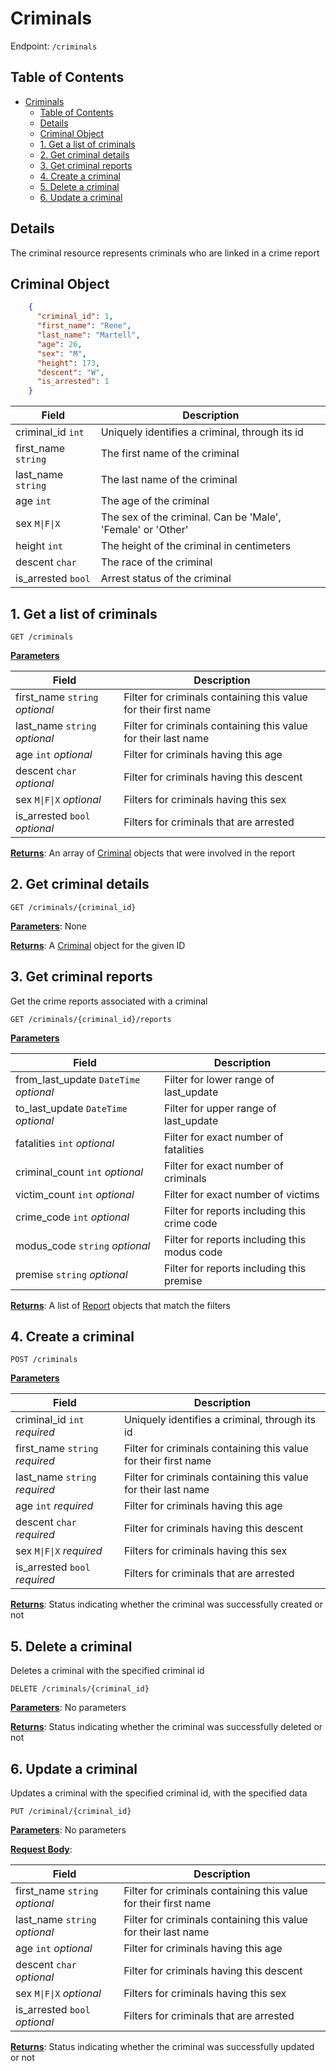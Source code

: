 # Criminals

Endpoint: `/criminals`

## Table of Contents

- [Criminals](#criminals)
  - [Table of Contents](#table-of-contents)
  - [Details](#details)
  - [Criminal Object](#criminal-object)
  - [1. Get a list of criminals](#1-get-a-list-of-criminals)
  - [2. Get criminal details](#2-get-criminal-details)
  - [3. Get criminal reports](#3-get-criminal-reports)
  - [4. Create a criminal](#4-create-a-criminal)
  - [5. Delete a criminal](#5-delete-a-criminal)
  - [6. Update a criminal](#6-update-a-criminal)

## Details

The criminal resource represents criminals who are linked in a crime report

## Criminal Object

```json
    {
      "criminal_id": 1,
      "first_name": "Rene",
      "last_name": "Martell",
      "age": 26,
      "sex": "M",
      "height": 173,
      "descent": "W",
      "is_arrested": 1
    }
```

| Field               | Description                                                 |
|---------------------|-------------------------------------------------------------|
| criminal_id `int`   | Uniquely identifies a criminal, through its id              |
| first_name `string` | The first name of the criminal                              |
| last_name `string`  | The last name of the criminal                               |
| age `int`           | The age of the criminal                                     |
| sex `M\|F\|X`       | The sex of the criminal. Can be 'Male', 'Female' or 'Other' |
| height `int`        | The height of the criminal in centimeters                   |
| descent `char`      | The race of the criminal                                    |
| is_arrested `bool`  | Arrest status of the criminal                               |

## 1. Get a list of criminals

`GET /criminals`

**<u>Parameters</u>**

| Field                          | Description                                                     |
|--------------------------------|-----------------------------------------------------------------|
| first_name `string` *optional* | Filter for criminals containing this value for their first name |
| last_name `string` *optional*  | Filter for criminals containing this value for their last name  |
| age `int` *optional*           | Filter for criminals having this age                            |
| descent `char` *optional*      | Filter for criminals having this descent                        |
| sex `M\|F\|X` *optional*       | Filters for criminals having this sex                           |
| is_arrested `bool` *optional*  | Filters for criminals that are arrested                         |

**<u>Returns</u>**: An array of [Criminal](#criminal-object) objects that were involved in the report

## 2. Get criminal details

`GET /criminals/{criminal_id}`

**<u>Parameters</u>**: None

**<u>Returns</u>**: A [Criminal](#criminal-object) object for the given ID

## 3. Get criminal reports

Get the crime reports associated with a criminal

`GET /criminals/{criminal_id}/reports`

**<u>Parameters</u>**

| Field                                  | Description                                  |
|----------------------------------------|----------------------------------------------|
| from_last_update `DateTime` *optional* | Filter for lower range of last_update        |
| to_last_update `DateTime` *optional*   | Filter for upper range of last_update        |
| fatalities `int` *optional*            | Filter for exact number of fatalities        |
| criminal_count `int` *optional*        | Filter for exact number of criminals         |
| victim_count `int` *optional*          | Filter for exact number of victims           |
| crime_code `int` *optional*            | Filter for reports including this crime code |
| modus_code `string` *optional*         | Filter for reports including this modus code |
| premise `string` *optional*            | Filter for reports including this premise    |

**<u>Returns</u>**: A list of [Report](reports.md#report-object) objects that match the filters

## 4. Create a criminal

`POST /criminals`

**<u>Parameters</u>**

| Field                          | Description                                                     |
|--------------------------------|-----------------------------------------------------------------|
| criminal_id `int` *required*   | Uniquely identifies a criminal, through its id                  |
| first_name `string` *required* | Filter for criminals containing this value for their first name |
| last_name `string` *required*  | Filter for criminals containing this value for their last name  |
| age `int` *required*           | Filter for criminals having this age                            |
| descent `char` *required*      | Filter for criminals having this descent                        |
| sex `M\|F\|X` *required*       | Filters for criminals having this sex                           |
| is_arrested `bool` *required*  | Filters for criminals that are arrested                         |

**<u>Returns</u>**: Status indicating whether the criminal was successfully created or not

## 5. Delete a criminal

Deletes a criminal with the specified criminal id

`DELETE /criminals/{criminal_id}`

**<u>Parameters</u>**: No parameters

**<u>Returns</u>**: Status indicating whether the criminal was successfully deleted or not

## 6. Update a criminal

Updates a criminal with the specified criminal id, with the specified data

`PUT /criminal/{criminal_id}`

**<u>Parameters</u>**: No parameters

**<u>Request Body</u>**:

| Field                          | Description                                                     |
|--------------------------------|-----------------------------------------------------------------|
| first_name `string` *optional* | Filter for criminals containing this value for their first name |
| last_name `string` *optional*  | Filter for criminals containing this value for their last name  |
| age `int` *optional*           | Filter for criminals having this age                            |
| descent `char` *optional*      | Filter for criminals having this descent                        |
| sex `M\|F\|X` *optional*       | Filters for criminals having this sex                           |
| is_arrested `bool` *optional*  | Filters for criminals that are arrested                         |

**<u>Returns</u>**: Status indicating whether the criminal was successfully updated or not